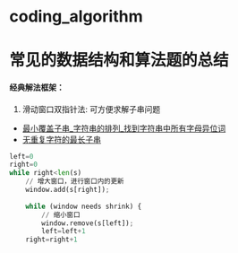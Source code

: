 # coding_algorithm
# 常见的数据结构和算法题的总结

#### 经典解法框架：
1. 滑动窗口双指针法: 可方便求解子串问题
* [最小覆盖子串_字符串的排列_找到字符串中所有字母异位词](https://github.com/WenwenTong/coding_algorithm/blob/master/数据结构/数组和字符串/滑动窗口法_最小覆盖子串_字符串的排列_找到字符串中所有字母异位词.md)
* [无重复字符的最长子串](https://github.com/WenwenTong/coding_algorithm/blob/master/数据结构/数组和字符串/无重复字符的最长子串.md)
```python
left=0
right=0
while right<len(s)
    // 增大窗口，进行窗口内的更新
    window.add(s[right]);
    
    while (window needs shrink) {
        // 缩小窗口
        window.remove(s[left]);
        left=left+1
    right=right+1
```

